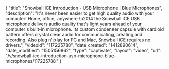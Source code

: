 {
    "title": "Snowball iCE Introduction - USB Microphone | Blue Microphones",
    "description": "It's never been easier to get high quality audio with your computer! Home, office, anywhere \u2014 the Snowball iCE USB microphone delivers audio quality that's light years ahead of your computer's built-in microphone. Its custom condenser capsule with cardioid pattern offers crystal clear audio for communicating, creating,and recording. Also plug n' play for PC and Mac, Snowball iCE requires no drivers.",
    "videoid": "117225788",
    "date_created": "1412890614",
    "date_modified": "1505156862",
    "type": "captivate",
    "layout": "video",
    "url": "\/v\/snowball-ice-introduction-usb-microphone-blue-microphones\/117225788"
}